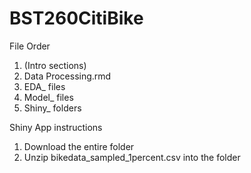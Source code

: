 # BST260CitiBike

File Order
1) (Intro sections)
2) Data Processing.rmd 
3) EDA_ files
4) Model_ files
5) Shiny_ folders

Shiny App instructions
1) Download the entire folder
2) Unzip bikedata_sampled_1percent.csv into the folder
